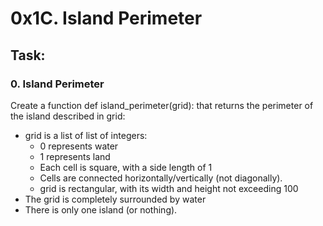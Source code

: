 ﻿# 0x1C. Island Perimeter

## Task:

### 0. Island Perimeter 
Create a function def island_perimeter(grid): that returns the perimeter of the island described in grid:  

* grid is a list of list of integers:
    * 0 represents water
    * 1 represents land
    * Each cell is square, with a side length of 1
    * Cells are connected horizontally/vertically (not diagonally).
    * grid is rectangular, with its width and height not exceeding 100
* The grid is completely surrounded by water
* There is only one island (or nothing).